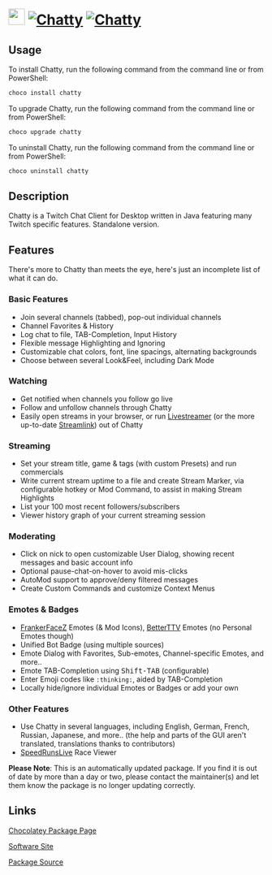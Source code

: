 ﻿# <img src="https://cdn.jsdelivr.net/gh/mkevenaar/chocolatey-packages@8b3048f63ff7034116beb3aa2dd82178f5eac3d8/icons/chatty.png" width="32" height="32"/> [![Chatty](https://img.shields.io/chocolatey/v/chatty.svg?label=Chatty)](https://chocolatey.org/packages/chatty) [![Chatty](https://img.shields.io/chocolatey/dt/chatty.svg)](https://chocolatey.org/packages/chatty)

## Usage

To install Chatty, run the following command from the command line or from PowerShell:

```powershell
choco install chatty
```

To upgrade Chatty, run the following command from the command line or from PowerShell:

```powershell
choco upgrade chatty
```

To uninstall Chatty, run the following command from the command line or from PowerShell:

```powershell
choco uninstall chatty
```

## Description

Chatty is a Twitch Chat Client for Desktop written in Java featuring many Twitch specific features. Standalone version.

## Features

There's more to Chatty than meets the eye, here's just an incomplete list of what it can do.

### Basic Features

- Join several channels (tabbed), pop-out individual channels
- Channel Favorites & History
- Log chat to file, TAB-Completion, Input History
- Flexible message Highlighting and Ignoring
- Customizable chat colors, font, line spacings, alternating backgrounds
- Choose between several Look&Feel, including Dark Mode

### Watching

- Get notified when channels you follow go live
- Follow and unfollow channels through Chatty
- Easily open streams in your browser, or run [Livestreamer](https://github.com/chrippa/livestreamer) (or the more up-to-date [Streamlink](https://streamlink.github.io/)) out of Chatty

### Streaming

- Set your stream title, game & tags (with custom Presets) and run commercials
- Write current stream uptime to a file and create Stream Marker, via configurable hotkey or Mod Command, to assist in making Stream Highlights
- List your 100 most recent followers/subscribers
- Viewer history graph of your current streaming session

### Moderating

- Click on nick to open customizable User Dialog, showing recent messages and basic account info
- Optional pause-chat-on-hover to avoid mis-clicks
- AutoMod support to approve/deny filtered messages
- Create Custom Commands and customize Context Menus

### Emotes & Badges

- [FrankerFaceZ](http://frankerfacez.com) Emotes (& Mod Icons), [BetterTTV](https://nightdev.com/betterttv/) Emotes (no Personal Emotes though)
- Unified Bot Badge (using multiple sources)
- Emote Dialog with Favorites, Sub-emotes, Channel-specific Emotes, and more..
- Emote TAB-Completion using <kbd>Shift-TAB</kbd> (configurable)
- Enter Emoji codes like `:thinking:`, aided by TAB-Completion
- Locally hide/ignore individual Emotes or Badges or add your own

### Other Features

- Use Chatty in several languages, including English, German, French, Russian, Japanese, and more.. (the help and parts of the GUI aren't translated, translations thanks to contributors)
- [SpeedRunsLive](http://speedrunslive.com) Race Viewer

**Please Note**: This is an automatically updated package. If you find it is
out of date by more than a day or two, please contact the maintainer(s) and
let them know the package is no longer updating correctly.


## Links

[Chocolatey Package Page](https://chocolatey.org/packages/chatty)

[Software Site](http://chatty.github.io)

[Package Source](https://github.com/mkevenaar/chocolatey-packages/tree/master/automatic/chatty)

